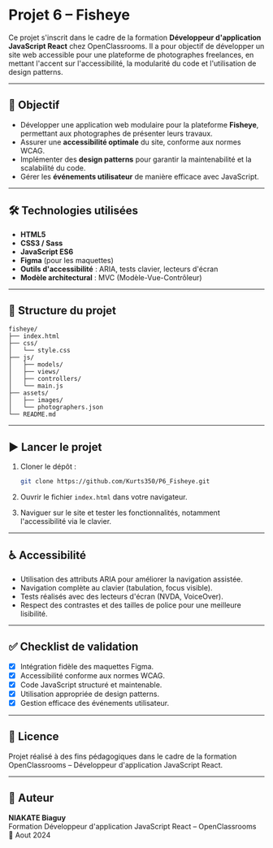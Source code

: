# Projet 6 – Fisheye

Ce projet s'inscrit dans le cadre de la formation **Développeur d'application JavaScript React** chez OpenClassrooms. Il a pour objectif de développer un site web accessible pour une plateforme de photographes freelances, en mettant l'accent sur l'accessibilité, la modularité du code et l'utilisation de design patterns.

---

## 🎯 Objectif

- Développer une application web modulaire pour la plateforme **Fisheye**, permettant aux photographes de présenter leurs travaux.
- Assurer une **accessibilité optimale** du site, conforme aux normes WCAG.
- Implémenter des **design patterns** pour garantir la maintenabilité et la scalabilité du code.
- Gérer les **événements utilisateur** de manière efficace avec JavaScript.

---

## 🛠️ Technologies utilisées

- **HTML5**  
- **CSS3 / Sass**  
- **JavaScript ES6**  
- **Figma** (pour les maquettes)  
- **Outils d'accessibilité** : ARIA, tests clavier, lecteurs d'écran  
- **Modèle architectural** : MVC (Modèle-Vue-Contrôleur)

---

## 📁 Structure du projet

```
fisheye/
├── index.html
├── css/
│   └── style.css
├── js/
│   ├── models/
│   ├── views/
│   ├── controllers/
│   └── main.js
├── assets/
│   ├── images/
│   └── photographers.json
└── README.md
```

---

## ▶️ Lancer le projet

1. Cloner le dépôt :
   ```bash
   git clone https://github.com/Kurts350/P6_Fisheye.git
   ```

2. Ouvrir le fichier `index.html` dans votre navigateur.

3. Naviguer sur le site et tester les fonctionnalités, notamment l'accessibilité via le clavier.

---

## ♿ Accessibilité

- Utilisation des attributs ARIA pour améliorer la navigation assistée.
- Navigation complète au clavier (tabulation, focus visible).
- Tests réalisés avec des lecteurs d'écran (NVDA, VoiceOver).
- Respect des contrastes et des tailles de police pour une meilleure lisibilité.

---

## ✅ Checklist de validation

- [x] Intégration fidèle des maquettes Figma.
- [x] Accessibilité conforme aux normes WCAG.
- [x] Code JavaScript structuré et maintenable.
- [x] Utilisation appropriée de design patterns.
- [x] Gestion efficace des événements utilisateur.

---

## 📄 Licence

Projet réalisé à des fins pédagogiques dans le cadre de la formation OpenClassrooms – Développeur d'application JavaScript React.

---

## 👤 Auteur

**NIAKATE Biaguy**  
Formation Développeur d'application JavaScript React – OpenClassrooms  
📅 Aout 2024
